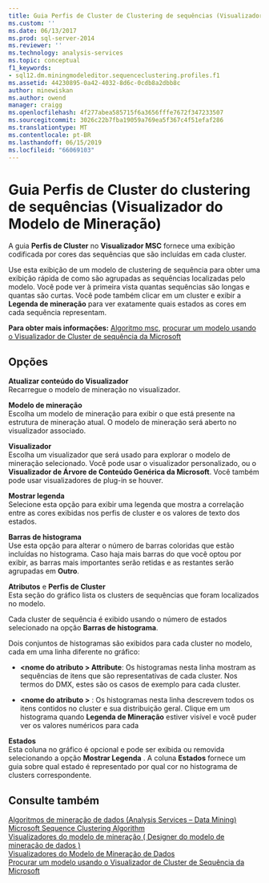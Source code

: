 ```yaml
---
title: Guia Perfis de Cluster de Clustering de sequências (Visualizador do modelo de mineração | Microsoft Docs
ms.custom: ''
ms.date: 06/13/2017
ms.prod: sql-server-2014
ms.reviewer: ''
ms.technology: analysis-services
ms.topic: conceptual
f1_keywords:
- sql12.dm.miningmodeleditor.sequenceclustering.profiles.f1
ms.assetid: 44230895-0a42-4032-8d6c-0cdb8a2dbb8c
author: minewiskan
ms.author: owend
manager: craigg
ms.openlocfilehash: 4f277abea585715f6a3656fffe7672f347233507
ms.sourcegitcommit: 3026c22b7fba19059a769ea5f367c4f51efaf286
ms.translationtype: MT
ms.contentlocale: pt-BR
ms.lasthandoff: 06/15/2019
ms.locfileid: "66069103"
---
```

# <a name="sequence-clustering-cluster-profiles-tab-mining-model-viewer"></a>Guia Perfis de Cluster do clustering de sequências (Visualizador do Modelo de Mineração)
  A guia **Perfis de Cluster** no **Visualizador MSC** fornece uma exibição codificada por cores das sequências que são incluídas em cada cluster.  
  
 Use esta exibição de um modelo de clustering de sequência para obter uma exibição rápida de como são agrupadas as sequências localizadas pelo modelo. Você pode ver à primeira vista quantas sequências são longas e quantas são curtas. Você pode também clicar em um cluster e exibir a **Legenda de mineração** para ver exatamente quais estados as cores em cada sequência representam.  
  
 **Para obter mais informações:**  [Algoritmo msc](data-mining/microsoft-sequence-clustering-algorithm.md), [procurar um modelo usando o Visualizador de Cluster de sequência da Microsoft](data-mining/browse-a-model-using-the-microsoft-sequence-cluster-viewer.md)  
  
## <a name="options"></a>Opções  
 **Atualizar conteúdo do Visualizador**  
 Recarregue o modelo de mineração no visualizador.  
  
 **Modelo de mineração**  
 Escolha um modelo de mineração para exibir o que está presente na estrutura de mineração atual. O modelo de mineração será aberto no visualizador associado.  
  
 **Visualizador**  
 Escolha um visualizador que será usado para explorar o modelo de mineração selecionado. Você pode usar o visualizador personalizado, ou o **Visualizador de Árvore de Conteúdo Genérica da Microsoft**. Você também pode usar visualizadores de plug-in se houver.  
  
 **Mostrar legenda**  
 Selecione esta opção para exibir uma legenda que mostra a correlação entre as cores exibidas nos perfis de cluster e os valores de texto dos estados.  
  
 **Barras de histograma**  
 Use esta opção para alterar o número de barras coloridas que estão incluídas no histograma. Caso haja mais barras do que você optou por exibir, as barras mais importantes serão retidas e as restantes serão agrupadas em **Outro**.  
  
 **Atributos** e **Perfis de Cluster**  
 Esta seção do gráfico lista os clusters de sequências que foram localizados no modelo.  
  
 Cada cluster de sequência é exibido usando o número de estados selecionado na opção **Barras de histograma**.  
  
 Dois conjuntos de histogramas são exibidos para cada cluster no modelo, cada em uma linha diferente no gráfico:  
  
-   **\<nome do atributo > Attribute**: Os histogramas nesta linha mostram as sequências de itens que são representativas de cada cluster. Nos termos do DMX, estes são os casos de exemplo para cada cluster.  
  
-   **\<nome do atributo >** : Os histogramas nesta linha descrevem todos os itens contidos no cluster e sua distribuição geral. Clique em um histograma quando **Legenda de Mineração** estiver visível e você puder ver os valores numéricos para cada  
  
 **Estados**  
 Esta coluna no gráfico é opcional e pode ser exibida ou removida selecionando a opção **Mostrar Legenda** . A coluna **Estados** fornece um guia sobre qual estado é representado por qual cor no histograma de clusters correspondente.  
  
## <a name="see-also"></a>Consulte também  
 [Algoritmos de mineração de dados &#40;Analysis Services – Data Mining&#41;](data-mining/data-mining-algorithms-analysis-services-data-mining.md)   
 [Microsoft Sequence Clustering Algorithm](data-mining/microsoft-sequence-clustering-algorithm.md)   
 [Visualizadores do modelo de mineração &#40; Designer do modelo de mineração de dados &#41;](mining-model-viewers-data-mining-model-designer.md)   
 [Visualizadores do Modelo de Mineração de Dados](data-mining/data-mining-model-viewers.md)   
 [Procurar um modelo usando o Visualizador de Cluster de Sequência da Microsoft](data-mining/browse-a-model-using-the-microsoft-sequence-cluster-viewer.md)  
  
  
